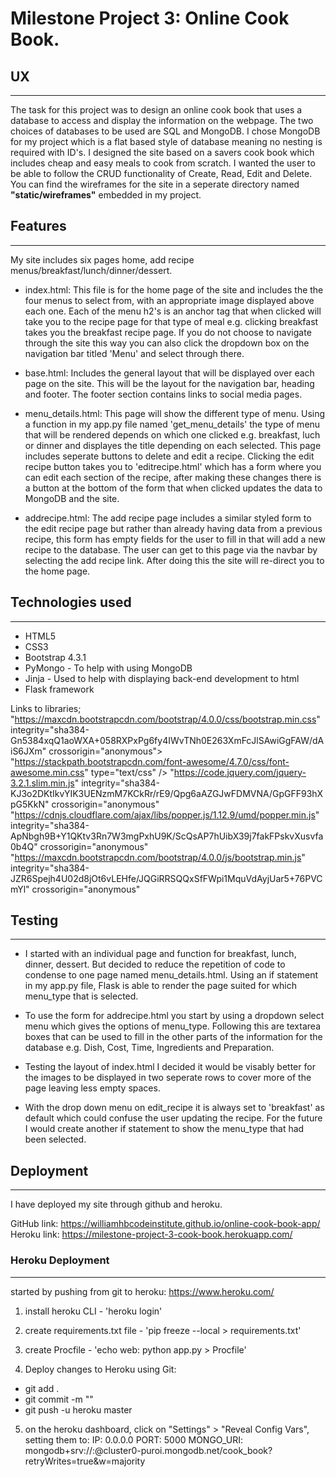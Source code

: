 # Milestone Project 3: Online Cook Book.

## UX
_____

The task for this project was to design an online cook book that uses a database to access and display the 
information on the webpage. The two choices of databases to be used are SQL and MongoDB. I chose MongoDB for my
project which is a flat based style of database meaning no nesting is required with ID's. I designed the site
based on a savers cook book which includes cheap and easy meals to cook from scratch. I wanted the user to
be able to follow the CRUD functionality of Create, Read, Edit and Delete. You can find the wireframes for
the site  in a seperate directory named **"static/wireframes"** embedded in my project.

## Features
___________

My site includes six pages home, add recipe menus/breakfast/lunch/dinner/dessert. 

* index.html: This file is for the home page of the site and includes the the four menus to select from, with 
an appropriate image displayed above each one. Each of the menu h2's is an anchor tag that when clicked will
take you to the recipe page for that type of meal e.g. clicking breakfast takes you the breakfast recipe page.
If you do not choose to navigate through the site this way you can also click the dropdown box on the navigation
bar titled 'Menu' and select through there.

* base.html: Includes the general layout that will be displayed over each page on the site. This will be the
layout for the navigation bar, heading and footer. The footer section contains links to social media pages.

* menu_details.html: This page will show the different type of menu. Using a function in my app.py file named
'get_menu_details' the type of menu that will be rendered depends on which one clicked e.g. breakfast, luch or dinner and 
displayes the title depending on each selected. This page includes seperate buttons to delete and edit a recipe.
Clicking the edit recipe button takes you to 'editrecipe.html' which has a form where you can edit each section
of the recipe, after making these changes there is a button at the bottom of the form that when clicked updates
the data to MongoDB and the site.

* addrecipe.html: The add recipe page includes a similar styled form to the edit recipe page but rather than
already having data from a previous recipe, this form has empty fields for the user to fill in that will add
a new recipe to the database. The user can get to this page via the navbar by selecting the add recipe link.
After doing this the site will re-direct you to the home page.

## Technologies used
______________________

* HTML5
* CSS3
* Bootstrap 4.3.1
* PyMongo - To help with using MongoDB
* Jinja - Used to help with displaying back-end development to html
* Flask framework


Links to libraries;
"https://maxcdn.bootstrapcdn.com/bootstrap/4.0.0/css/bootstrap.min.css" integrity="sha384-Gn5384xqQ1aoWXA+058RXPxPg6fy4IWvTNh0E263XmFcJlSAwiGgFAW/dAiS6JXm" crossorigin="anonymous">
"https://stackpath.bootstrapcdn.com/font-awesome/4.7.0/css/font-awesome.min.css" type="text/css" />
"https://code.jquery.com/jquery-3.2.1.slim.min.js" integrity="sha384-KJ3o2DKtIkvYIK3UENzmM7KCkRr/rE9/Qpg6aAZGJwFDMVNA/GpGFF93hXpG5KkN" crossorigin="anonymous"
"https://cdnjs.cloudflare.com/ajax/libs/popper.js/1.12.9/umd/popper.min.js" integrity="sha384-ApNbgh9B+Y1QKtv3Rn7W3mgPxhU9K/ScQsAP7hUibX39j7fakFPskvXusvfa0b4Q" crossorigin="anonymous"
"https://maxcdn.bootstrapcdn.com/bootstrap/4.0.0/js/bootstrap.min.js" integrity="sha384-JZR6Spejh4U02d8jOt6vLEHfe/JQGiRRSQQxSfFWpi1MquVdAyjUar5+76PVCmYl" crossorigin="anonymous"

## Testing
___________

* I started with an individual page and function for breakfast, lunch, dinner, dessert. But decided to reduce
the repetition of code to condense to one page named menu_details.html. Using an if statement in my app.py file, Flask
is able to render the page suited for which menu_type that is selected.

* To use the form for addrecipe.html you start by using a dropdown select menu which gives the options of menu_type.
Following this are textarea boxes that can be used to fill in the other parts of the information for the database e.g.
Dish, Cost, Time, Ingredients and Preparation. 

* Testing the layout of index.html I decided it would be visably better for the images to be displayed in two
seperate rows to cover more of the page leaving less empty spaces.

* With the drop down menu on edit_recipe it is always set to 'breakfast' as default which could confuse the
user updating the recipe. For the future I would create another if statement to show the menu_type that had been
selected.

## Deployment
______________

I have deployed my site through github and heroku.

GitHub link:  https://williamhbcodeinstitute.github.io/online-cook-book-app/
Heroku link:  https://milestone-project-3-cook-book.herokuapp.com/

### Heroku Deployment
______________________

started by pushing from git to heroku: https://www.heroku.com/

1. install heroku CLI - 'heroku login'

2. create requirements.txt file - 'pip freeze --local > requirements.txt'

3. create Procfile - 'echo web: python app.py > Procfile'

4. Deploy changes to Heroku using Git:
* git add .
* git commit -m ""
* git push -u heroku master

5. on the heroku dashboard, click on "Settings" > "Reveal Config Vars", setting them to:
IP: 0.0.0.0
PORT: 5000
MONGO_URI: mongodb+srv://<username>:<password>@cluster0-puroi.mongodb.net/cook_book?retryWrites=true&w=majority




